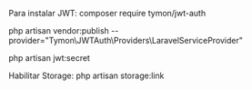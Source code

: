 Para instalar JWT:
composer require tymon/jwt-auth

php artisan vendor:publish --provider="Tymon\JWTAuth\Providers\LaravelServiceProvider"

php artisan jwt:secret



Habilitar Storage:
php artisan storage:link
